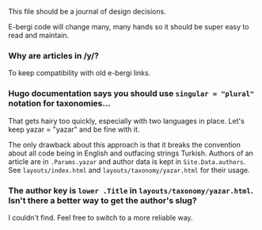 This file should be a journal of design decisions.

E-bergi code will change many, many hands so it should be super easy to read and maintain.

### Why are articles in /y/?

To keep compatibility with old e-bergi links.

### Hugo documentation says you should use `singular = "plural"` notation for taxonomies...

That gets hairy too quickly, especially with two languages in place. Let's keep yazar = "yazar" and be fine with it.

The only drawback about this approach is that it breaks the convention about all code being in English and outfacing strings Turkish. Authors of an article are in `.Params.yazar` and author data is kept in `Site.Data.authors`. See `layouts/index.html` and `layouts/taxonomy/yazar.html` for their usage.

### The author key is `lower .Title` in `layouts/taxonomy/yazar.html`. Isn't there a better way to get the author's slug?

I couldn't find. Feel free to switch to a more reliable way.
